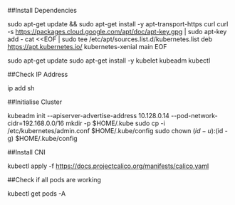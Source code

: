 ##Install Dependencies

sudo apt-get update && sudo apt-get install -y apt-transport-https curl
curl -s https://packages.cloud.google.com/apt/doc/apt-key.gpg | sudo apt-key add -
cat <<EOF | sudo tee /etc/apt/sources.list.d/kubernetes.list
deb https://apt.kubernetes.io/ kubernetes-xenial main
EOF

sudo apt-get update
sudo apt-get install -y kubelet kubeadm kubectl

##Check IP Address

ip add sh

##Initialise Cluster

kubeadm init --apiserver-advertise-address 10.128.0.14 --pod-network-cidr=192.168.0.0/16
mkdir -p $HOME/.kube
sudo cp -i /etc/kubernetes/admin.conf $HOME/.kube/config
sudo chown $(id -u):$(id -g) $HOME/.kube/config

##Install CNI

kubectl apply -f https://docs.projectcalico.org/manifests/calico.yaml

##Check if all pods are working

kubectl get pods -A
